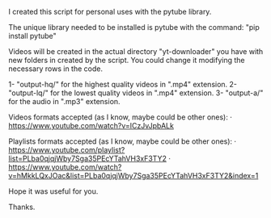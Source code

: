 I created this script for personal uses with the pytube library.

The unique library needed to be installed is pytube with the command:
"pip install pytube"

Videos will be created in the actual directory "yt-downloader" you have with 
new folders in created by the script. You could change it modifying the 
necessary rows in the code.

1- "output-hq/" for the highest quality videos in ".mp4" extension.
2- "output-lq/" for the lowest quality videos in ".mp4" extension.
3- "output-a/" for the audio in ".mp3" extension.

Videos formats accepted (as I know, maybe could be other ones):
· https://www.youtube.com/watch?v=ICzJvJpbALk

Playlists formats accepted (as I know, maybe could be other ones):
· https://www.youtube.com/playlist?list=PLba0qjqjWby7Sga35PEcYTahVH3xF3TY2
· https://www.youtube.com/watch?v=hMkkLQxJOac&list=PLba0qjqjWby7Sga35PEcYTahVH3xF3TY2&index=1

Hope it was useful for you.

Thanks.